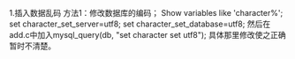 1.插入数据乱码
方法1：修改数据库的编码；
Show variables like 'character%';
set character_set_server=utf8;
set character_set_database=utf8;
然后在add.c中加入mysql_query(db, "set character set utf8");
具体那里修改使之正确暂时不清楚。
